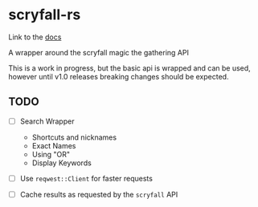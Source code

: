 # scryfall-rs

Link to the [docs](https://docs.rs/scryfall/0.1.1/scryfall/)

A wrapper around the scryfall magic the gathering API

This is a work in progress, but the basic api is wrapped and can be used,
however until v1.0 releases breaking changes should be expected.

## TODO

- [ ] Search Wrapper
  - Shortcuts and nicknames
  - Exact Names
  - Using "OR"
  - Display Keywords

- [ ] Use `reqwest::Client` for faster requests

- [ ] Cache results as requested by the `scryfall` API
